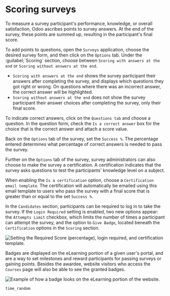 # Scoring surveys

To measure a survey participant's performance, knowledge, or overall
satisfaction, Odoo ascribes points to survey answers. At the end of the
survey, these points are summed up, resulting in the participant's final
score.

To add points to questions, open the `Surveys` application, choose the
desired survey form, and then click on the `Options` tab. Under the
:guilabel;\`Scoring\` section, choose between `Scoring with answers at
the end` or `Scoring without answers at the
end`.

  - `Scoring with answers at the end` shows the survey participant their
    answers after completing the survey, and displays which questions
    they got right or wrong. On questions where there was an incorrect
    answer, the correct answer will be highlighted.
  - `Scoring without answers at the end` does not show the survey
    participant their answer choices after completing the survey, only
    their final score.

To indicate correct answers, click on the `Questions tab` and choose a
question. In the question form, check the `Is a correct answer` box for
the choice that is the correct answer and attach a score value.

Back on the `Options` tab of the survey, set the `Success %`. The
percentage entered determines what percentage of correct answers is
needed to pass the survey.

Further on the `Options` tab of the survey, survey administrators can
also choose to make the survey a certification. A certification
indicates that the survey asks questions to test the participants'
knowledge level on a subject.

When enabling the `Is a certification` option, choose a `Certification
email
template`. The certification will automatically be emailed using this
email template to users who pass the survey with a final score that is
greater than or equal to the set `Success %`.

In the `Candidates` section, participants can be required to log in to
take the survey. If the `Login Required` setting is enabled, two new
options appear: the `Attempts Limit` checkbox, which limits the number
of times a participant can attempt the survey, and the option to `Give
Badge`, located beneath the `Certification` options in the `Scoring`
section.

![Setting the Required Score (percentage), login required, and
certification template.](scoring/required-score-login.png)

Badges are displayed on the eLearning portion of a given user's portal,
and are a way to set milestones and reward participants for passing
surveys or gaining points. Besides the awardee, website visitors who
access the `Courses` page will also be able to see the granted badges.

![Example of how a badge looks on the eLearning portion of the
website.](scoring/frontend-badges.png)

<div class="seealso">

`time_random`

</div>

